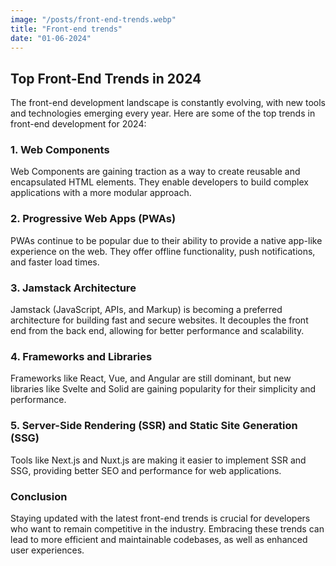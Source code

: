 ```yaml
---
image: "/posts/front-end-trends.webp"
title: "Front-end trends"
date: "01-06-2024"
---
```


## Top Front-End Trends in 2024

The front-end development landscape is constantly evolving, with new tools and technologies emerging every year. Here are some of the top trends in front-end development for 2024:

### 1. **Web Components**

Web Components are gaining traction as a way to create reusable and encapsulated HTML elements. They enable developers to build complex applications with a more modular approach.

### 2. **Progressive Web Apps (PWAs)**

PWAs continue to be popular due to their ability to provide a native app-like experience on the web. They offer offline functionality, push notifications, and faster load times.

### 3. **Jamstack Architecture**

Jamstack (JavaScript, APIs, and Markup) is becoming a preferred architecture for building fast and secure websites. It decouples the front end from the back end, allowing for better performance and scalability.

### 4. **Frameworks and Libraries**

Frameworks like React, Vue, and Angular are still dominant, but new libraries like Svelte and Solid are gaining popularity for their simplicity and performance.

### 5. **Server-Side Rendering (SSR) and Static Site Generation (SSG)**

Tools like Next.js and Nuxt.js are making it easier to implement SSR and SSG, providing better SEO and performance for web applications.

### Conclusion

Staying updated with the latest front-end trends is crucial for developers who want to remain competitive in the industry. Embracing these trends can lead to more efficient and maintainable codebases, as well as enhanced user experiences.

